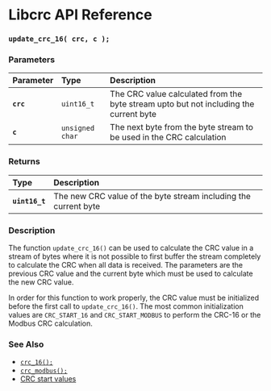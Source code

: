# Libcrc API Reference

### `update_crc_16( crc, c );`

### Parameters

| Parameter | Type | Description |
| :--- | :--- | :--- |
|**`crc`**|`uint16_t`|The CRC value calculated from the byte stream upto but not including the current byte|
|**`c`**|`unsigned char`|The next byte from the byte stream to be used in the CRC calculation|

### Returns

| Type | Description |
| :--- | :--- |
|**`uint16_t`**|The new CRC value of the byte stream including the current byte|

### Description

The function `update_crc_16()` can be used to calculate the CRC value in a stream of bytes where
it is not possible to first buffer the stream completely to calculate the CRC when all data
is received. The parameters are the previous CRC value and the current byte which must be used
to calculate the new CRC value.

In order for this function to work properly, the CRC value must be initialized before the first
call to `update_crc_16()`. The most common initialization values are `CRC_START_16` and
`CRC_START_MODBUS` to perform the CRC-16 or the Modbus CRC calculation.

### See Also

* [`crc_16();`](crc_16.md)
* [`crc_modbus();`](crc_modbus.md)
* [CRC start values](CRC_START.md)
